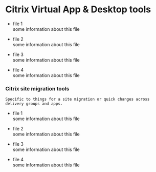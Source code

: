 # Citrix Virtual App & Desktop tools
- file 1 <br>
some information about this file
 
- file 2 <br>
some information about this file

- file 3 <br>
some information about this file
  
- file 4 <br>
some information about this file

### Citrix site migration tools
`Specific to things for a site migration or quick changes across delivery groups and apps.`
- file 1 <br>
some information about this file
 
- file 2 <br>
some information about this file

- file 3 <br>
some information about this file
  
- file 4 <br>
some information about this file
